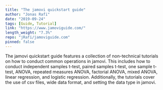 ```yaml
---
title: "The jamovi quickstart guide"
author: "Jonas Rafi"
date: "2019-09-24"
tags: [Guide, Tutorial]
link: "https://www.jamoviguide.com/"
length_weight: "7.3%"
repo: "jRafi/jamoviguide.com"
pinned: false
---
```


The jamovi quickstart guide features a collection of non-technical tutorials on how to conduct common operations in jamovi. This includes how to conduct independent samples t-test, paired samples t-test, one sample t-test, ANOVA, repeated measures ANOVA, factorial ANOVA, mixed ANOVA, linear regression, and logistic regression. Additionally, the tutorials cover the use of csv files, wide data format, and setting the data type in jamovi.
